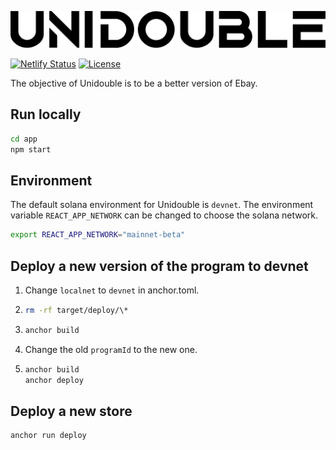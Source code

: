 ![unidouble logo](app/src/images/unidouble-logo.png?raw=true "unidouble logo")

[![Netlify Status](https://api.netlify.com/api/v1/badges/8fa93e48-7508-4bd8-8d93-a33db97c9aee/deploy-status)](https://app.netlify.com/sites/gregarious-sprinkles-e80835/deploys)
[![License](https://img.shields.io/badge/License-Apache_2.0-blue.svg)](https://opensource.org/licenses/Apache-2.0)

The objective of Unidouble is to be a better version of Ebay.

## Run locally

```bash
cd app
npm start
```

## Environment

The default solana environment for Unidouble is `devnet`. The environment variable `REACT_APP_NETWORK` can be changed to choose the solana network.

```bash
export REACT_APP_NETWORK="mainnet-beta"
```

## Deploy a new version of the program to devnet

1. Change `localnet` to `devnet` in anchor.toml.

2. ```bash
   rm -rf target/deploy/\*
   ```

3. ```bash
   anchor build
   ```

4. Change the old `programId` to the new one.

5. ```bash
   anchor build
   anchor deploy
   ```

## Deploy a new store

```bash
anchor run deploy
```
